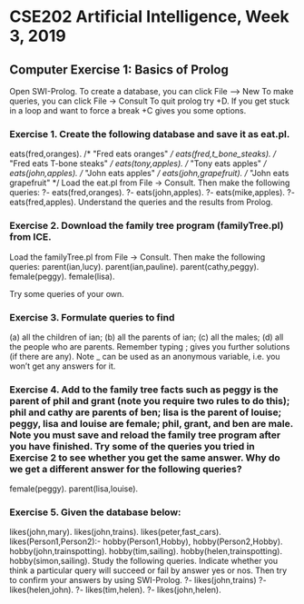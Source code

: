# CSE202 Artificial Intelligence, Week 3, 2019

## Computer Exercise 1: Basics of Prolog

Open SWI-Prolog.
To create a database, you can click File ⟶ New
To make queries, you can click File → Consult
To quit prolog try <ctrl>+D.
If you get stuck in a loop and want to force a break <ctrl>+C gives you some options.

### Exercise 1. Create the following database and save it as eat.pl.
eats(fred,oranges). /* "Fred eats oranges" */ eats(fred,t_bone_steaks). /* "Fred eats T-bone steaks" */ eats(tony,apples). /* "Tony eats apples" */ eats(john,apples). /* "John eats apples" */ eats(john,grapefruit). /* "John eats grapefruit" */
Load the eat.pl from File → Consult. Then make the following queries:
?- eats(fred,oranges). ?- eats(john,apples). ?- eats(mike,apples). ?- eats(fred,apples).
Understand the queries and the results from Prolog.

### Exercise 2. Download the family tree program (familyTree.pl) from ICE.
Load the familyTree.pl from File → Consult. Then make the following queries:
parent(ian,lucy). parent(ian,pauline). parent(cathy,peggy). female(peggy). female(lisa).

Try some queries of your own.

### Exercise 3. Formulate queries to find
(a) all the children of ian;
(b) all the parents of ian;
(c) all the males;
(d) all the people who are parents.
Remember typing ; gives you further solutions (if there are any). Note _ can be used as an anonymous variable, i.e. you won’t get any answers for it.

### Exercise 4. Add to the family tree facts such as peggy is the parent of phil and grant (note you require two rules to do this); phil and cathy are parents of ben; lisa is the parent of louise; peggy, lisa and louise are female; phil, grant, and ben are male. Note you must save and reload the family tree program after you have finished. Try some of the queries you tried in Exercise 2 to see whether you get the same answer. Why do we get a different answer for the following queries?
female(peggy). parent(lisa,louise).

### Exercise 5. Given the database below:
likes(john,mary). likes(john,trains). likes(peter,fast_cars). likes(Person1,Person2):- hobby(Person1,Hobby), hobby(Person2,Hobby). hobby(john,trainspotting). hobby(tim,sailing). hobby(helen,trainspotting). hobby(simon,sailing).
Study the following queries. Indicate whether you think a particular query will succeed or fail by answer yes or nos. Then try to confirm your answers by using SWI-Prolog.
?- likes(john,trains) ?- likes(helen,john). ?- likes(tim,helen). ?- likes(john,helen).
